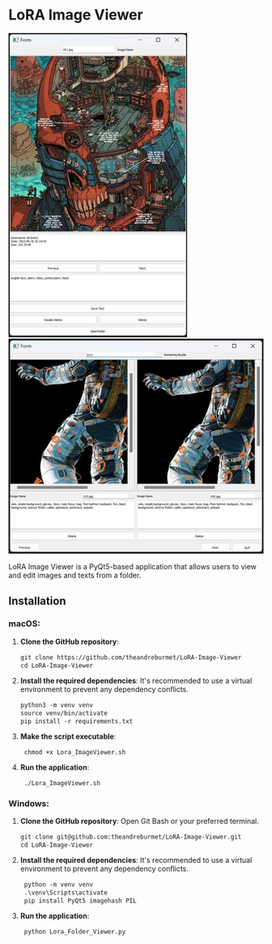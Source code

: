 #  LoRA Image Viewer

![main ui](image/captures_01.jpg)
![double ui](image/captures_02.jpg)

LoRA Image Viewer is a PyQt5-based application that allows users to view and edit images and texts from a folder.

## Installation

### macOS:

 1. **Clone the GitHub repository**:

        git clone https://github.com/theandreburmet/LoRA-Image-Viewer
	    cd LoRA-Image-Viewer

  2. **Install the required dependencies**:
 It's recommended to use a virtual environment to prevent any dependency conflicts.

		 python3 -m venv venv
		 source venv/bin/activate
		 pip install -r requirements.txt

4. **Make the script executable**:

		chmod +x Lora_ImageViewer.sh

5. **Run the application**:

		./Lora_ImageViewer.sh

### Windows:
1. **Clone the GitHub repository**:
Open Git Bash or your preferred terminal.

	   git clone git@github.com:theandreburmet/LoRA-Image-Viewer.git
	   cd LoRA-Image-Viewer

2. **Install the required dependencies**: 
It's recommended to use a virtual environment to prevent any dependency conflicts.

		python -m venv venv
		.\venv\Scripts\activate
		pip install PyQt5 imagehash PIL

3. **Run the application**:

		python Lora_Folder_Viewer.py
